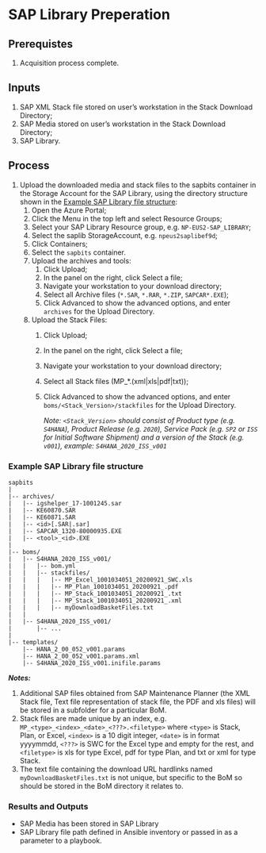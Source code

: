 # SAP Library Preperation

## Prerequistes

1. Acquisition process complete.

## Inputs

1. SAP XML Stack file stored on user’s workstation in the Stack Download Directory;
1. SAP Media stored on user’s workstation in the Stack Download Directory;
1. SAP Library.

## Process

1. Upload the downloaded media and stack files to the sapbits container in the Storage Account for the SAP Library, using the directory structure shown in the [Example SAP Library file structure](#example-sap-library-file-structure):
   1. Open the Azure Portal;
   1. Click the Menu in the top left and select Resource Groups;
   1. Select your SAP Library Resource group, e.g. `NP-EUS2-SAP_LIBRARY`;
   1. Select the saplib StorageAccount, e.g. `npeus2saplibef9d`;
   1. Click Containers;
   1. Select the `sapbits` container.
   1. Upload the archives and tools:
      1. Click Upload;
      1. In the panel on the right, click Select a file;
      1. Navigate your workstation to your download directory;
      1. Select all Archive files (`*.SAR`, `*.RAR`, `*.ZIP`, `SAPCAR*.EXE`);
      1. Click Advanced to show the advanced options, and enter `archives` for the Upload Directory.
   1. Upload the Stack Files:
      1. Click Upload;
      1. In the panel on the right, click Select a file;
      1. Navigate your workstation to your download directory;
      1. Select all Stack files (MP_*.(xml|xls|pdf|txt));
      1. Click Advanced to show the advanced options, and enter `boms/<Stack_Version>/stackfiles` for the Upload Directory.

         _Note: `<Stack_Version>` should consist of Product type (e.g. `S4HANA`), Product Release (e.g. `2020`), Service Pack (e.g. `SP2` or `ISS` for Initial Software Shipment) and a version of the Stack (e.g. `v001`), example: `S4HANA_2020_ISS_v001`_

### Example SAP Library file structure

```text
sapbits
|
|-- archives/
|   |-- igshelper_17-1001245.sar
|   |-- KE60870.SAR
|   |-- KE60871.SAR
|   |-- <id>[.SAR|.sar]
|   |-- SAPCAR_1320-80000935.EXE
|   |-- <tool>_<id>.EXE
|
|-- boms/
|   |-- S4HANA_2020_ISS_v001/
|   |   |-- bom.yml
|   |   |-- stackfiles/
|   |   |   |-- MP_Excel_1001034051_20200921_SWC.xls
|   |   |   |-- MP_Plan_1001034051_20200921_.pdf
|   |   |   |-- MP_Stack_1001034051_20200921_.txt
|   |   |   |-- MP_Stack_1001034051_20200921_.xml
|   |   |   |-- myDownloadBasketFiles.txt
|   |
|   |-- S4HANA_2020_ISS_v001/
|       |-- ...
|
|-- templates/
    |-- HANA_2_00_052_v001.params
    |-- HANA_2_00_052_v001.params.xml
    |-- S4HANA_2020_ISS_v001.inifile.params
```

**_Notes:_**

1. Additional SAP files obtained from SAP Maintenance Planner (the XML Stack file, Text file representation of stack file, the PDF and xls files) will be stored in a subfolder for a particular BoM.
1. Stack files are made unique by an index, e.g. `MP_<type>_<index>_<date>_<???>.<filetype>` where `<type>` is Stack, Plan, or Excel, `<index>` is a 10 digit integer, `<date>` is in format yyyymmdd, `<???>` is SWC for the Excel type and empty for the rest, and `<filetype>` is xls for type Excel, pdf for type Plan, and txt or xml for type Stack.
1. The text file containing the download URL hardlinks named `myDownloadBasketFiles.txt` is not unique, but specific to the BoM so should be stored in the BoM directory it relates to.

### Results and Outputs

- SAP Media has been stored in SAP Library
- SAP Library file path defined in Ansible inventory or passed in as a parameter to a playbook.
